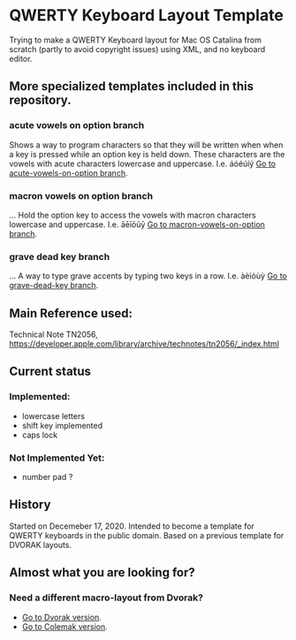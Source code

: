# QWERTY Keyboard Layout Template
 Trying to make a QWERTY Keyboard layout for Mac OS Catalina from scratch (partly to avoid copyright issues) using XML, and no keyboard editor.


## More specialized templates included in this repository.
### acute vowels on option branch
Shows a way to program characters so that they will be written when when a key is pressed while an option key is held down. These characters are the vowels with acute characters lowercase and uppercase. I.e. áóéúíý
[Go to acute-vowels-on-option branch][acute-vowels-on-option branch].

### macron vowels on option branch
... Hold the option key to access the vowels with macron characters lowercase and uppercase. I.e. āēīōūȳ
[Go to macron-vowels-on-option branch][macron-vowels-on-option branch].
### grave dead key branch
... A way to type grave accents by typing two keys in a row. I.e. àèìòùỳ
[Go to grave-dead-key branch][grave-dead-key branch].


## Main Reference used:
Technical Note TN2056,
https://developer.apple.com/library/archive/technotes/tn2056/_index.html

## Current status
### Implemented:
- lowercase letters
- shift key implemented
- caps lock

### Not Implemented Yet:
- number pad ?


## History
Started on Decemeber 17, 2020. Intended to become a template for QWERTY keyboards in the public domain. Based on a previous template for DVORAK layouts.

## Almost what you are looking for?
### Need a different macro-layout from Dvorak?
- [Go to Dvorak version][dvorak-keyboard-layout-mac-template].
- [Go to Colemak version][colemak-keyboard-layout-mac-template].


[qwerty-keyboard-layout-mac-template]: https://github.com/elsanussi-s-mneina/qwerty-keyboard-layout-template-macos-catalina

[colemak-keyboard-layout-mac-template]: https://github.com/elsanussi-s-mneina/colemak-keyboard-layout-template-macos-catalina

[qwerty-keyboard-layout-mac-template]: https://github.com/elsanussi-s-mneina/qwerty-keyboard-layout-template-macos-catalina

[dvorak-keyboard-layout-mac-template]: https://github.com/elsanussi-s-mneina/dvorak-keyboard-layout-template-macos-catalina



[acute-vowels-on-option branch]: https://github.com/elsanussi-s-mneina/qwerty-keyboard-layout-template-macos-catalina/tree/acute-vowels-on-option
[macron-vowels-on-option branch]: https://github.com/elsanussi-s-mneina/qwerty-keyboard-layout-template-macos-catalina/tree/macron-vowels-on-option


[grave-dead-key branch]: https://github.com/elsanussi-s-mneina/dvorak-keyboard-layout-template-macos-catalina/tree/grave-dead-key